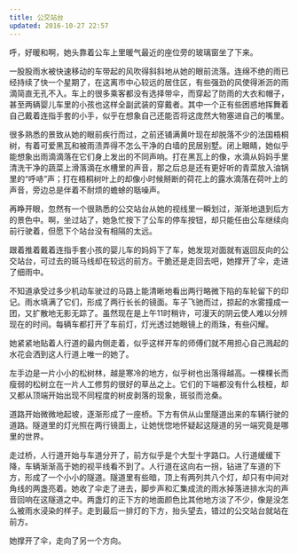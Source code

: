 ```yaml
---
title: 公交站台
updated: 2016-10-27 22:57
---
```


呼，好暖和啊，她头靠着公车上里暖气最近的座位旁的玻璃窗坐了下来。

一股股雨水被快速移动的车带起的风吹得斜斜地从她的眼前流落。连绵不绝的雨已经持续了快一个星期了，在这离市中心较远的居住区，有些强劲的风使得淅沥的雨滴简直无孔不入。车上的很多乘客都没有选择带伞，而穿起了防雨的大衣和帽子，甚至两辆婴儿车里的小孩也这样全副武装的穿戴者。其中一个正有些困惑地挥舞着自己戴着连指手套的小手，似乎在想象自己还能否将这庞然大物塞进自己的嘴里。

很多熟悉的景致从她的眼前疾行而过，之前还铺满黄叶现在却脱落不少的法国梧桐树，有着可爱黑瓦和被雨渍弄得不怎么干净的白墙的民居别墅。闭上眼睛，她似乎能想象出雨滴滴落在它们身上发出的不同声响。打在黑瓦上的像，水滴从妈妈手里清洗干净的蔬菜上滑落滴在水槽里的声音，那之后总是还有更好听的青菜放入油锅里的“呼哧”声；打在梧桐树叶上的却像小时候掰断的荷花上的露水滴落在荷叶上的声音，旁边总是伴着不耐烦的蟾蜍的聒噪声。

再睁开眼，忽然有一个很熟悉的公交站台从她的视线里一瞬划过，渐渐地退到后方的景色中。啊，坐过站了，她急忙按下了公车的停车按钮，却只能任由公车继续向前行驶着，但愿下个站台没有相隔的太远。

跟着推着戴着连指手套小孩的婴儿车的妈妈下了车，她发现对面就有返回反向的公交站台，可过去的斑马线却在较远的前方。干脆还是走回去吧，她撑开了伞，走进了细雨中。

不知道承受过多少机动车驶过的马路上能清晰地看出两行略微下陷的车轮留下的印记。雨水填满了它们，形成了两行长长的镜面。车子飞驰而过，掠起的水雾撞成一团，又扩散地无影无踪了。虽然现在是上午11时稍许，可漫天的阴云使人难以分辨现在的时间。每辆车都打开了车前灯，灯光透过她眼镜上的雨珠，有些闪耀。

她紧紧地贴着人行道的最内侧走着，似乎这样开车的师傅们就不用担心自己溅起的水花会洒到这人行道上唯一的她了。

左手边是一片小小的松树林，越是寒冷的地方，似乎树也出落得越高。一棵棵长而瘦弱的松树立在一片人工修剪的很好的草丛之上。它们的下端都没有什么枝桠，却又都从顶端开始出现不同程度的树皮剥落的现象，斑驳而沧桑。

道路开始微微地起坡，逐渐形成了一座桥。下方有供从山里隧道出来的车辆行驶的道路。隧道里的灯光照在两行镜面上，让她恍惚地怀疑起这隧道的另一端究竟是哪里的世界。

走过桥，人行道开始与车道分开了，前方似乎是个大型十字路口。人行道缓缓下降，车辆渐渐高于她的视平线看不到了。人行道在这向右一拐，钻进了车道的下方，形成了一个小小的隧道。隧道里有些暗，顶上有两列共八个灯，却只有中间对角线的两盏亮着。她收了伞走了进去，脚步声和汇集成流的雨水掉落进排水沟的声音回响在这隧道之中。两盏灯的正下方的地面颜色比其他地方淡了不少，像是没怎么被雨水浸染的样子。走到最后一排灯的下方，抬头望去，错过的公交站台就站在前方。

她撑开了伞，走向了另一个方向。
